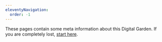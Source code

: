 ```yaml
---
eleventyNavigation:
  order: -1
---
```

These pages contain some meta information about this Digital Garden. If you are completely lost, [start here](./README.md).



